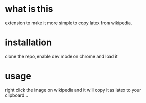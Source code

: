 # what is this
extension to make it more simple to copy latex from wikipedia.

# installation
clone the repo, enable dev mode on chrome and load it

# usage
right click the image on wikipedia and it will copy it as latex to your clipboard...
